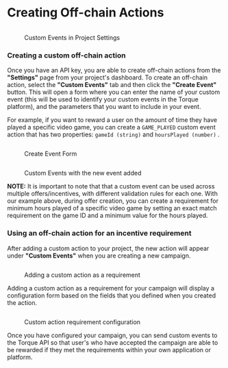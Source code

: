 # Creating Off-chain Actions

<div data-full-width="false"><figure><img src="../.gitbook/assets/Screenshot 2025-03-27 at 2.57.46 PM.png" alt=""><figcaption><p>Custom Events in Project Settings</p></figcaption></figure></div>

### Creating a custom off-chain action

Once you have an API key, you are able to create off-chain actions from the **"Settings"** page from your project's dashboard. To create an off-chain action, select the **"Custom Events"** tab and then click the **"Create Event"** button. This will open a form where you can enter the name of your custom event (this will be used to identify your custom events in the Torque platform), and the parameters that you want to include in your event.&#x20;

For example, if you want to reward a user on the amount of time they have played a specific video game, you can create a `GAME_PLAYED`  custom event action that has two properties: `gameId (string)`  and `hoursPlayed (number)` .

<figure><img src="../.gitbook/assets/Screenshot 2025-03-27 at 2.50.54 PM.png" alt=""><figcaption><p>Create Event Form</p></figcaption></figure>

<figure><img src="../.gitbook/assets/Screenshot 2025-03-27 at 3.15.03 PM.png" alt=""><figcaption><p>Custom Events with the new event added</p></figcaption></figure>

**NOTE:** It is important to note that that a custom event can be used across multiple offers/incentives, with different validation rules for each one. With our example above, during offer creation, you can create a requirement for minimum hours played of a specific video game by setting an exact match requirement on the game ID and a minimum value for the hours played.

### Using an off-chain action for an incentive requirement

After adding a custom action to your project, the new action will appear under **"Custom Events"** when you are creating a new campaign.&#x20;

<figure><img src="../.gitbook/assets/Screenshot 2025-03-27 at 3.21.20 PM.png" alt=""><figcaption><p>Adding a custom action as a requirement</p></figcaption></figure>

Adding a custom action as a requirement for your campaign will display a configuration form based on the fields that you defined when you created the action.

<figure><img src="../.gitbook/assets/Screenshot 2025-03-27 at 2.52.45 PM.png" alt=""><figcaption><p>Custom action requirement configuration </p></figcaption></figure>

Once you have configured your campaign, you can send custom events to the Torque API so that user's who have accepted the campaign are able to be rewarded if they met the requirements within your own application or platform.
